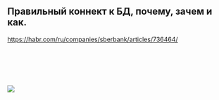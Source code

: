 ## Правильный коннект к БД, почему, зачем и как.
 
https://habr.com/ru/companies/sberbank/articles/736464/

<br/><br/>
---
[![](https://habrastorage.org/webt/gz/gc/i6/gzgci6pivvdnk-gmj-kepml5q9y.gif)](https://yoomoney.ru/to/4100117863420642)
